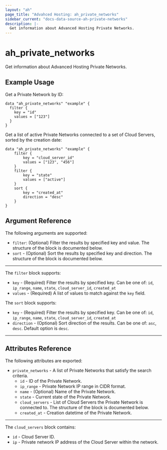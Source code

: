```yaml
---
layout: "ah"
page_title: "Advahced Hosting: ah_private_networks"
sidebar_current: "docs-data-source-ah-private-networks"
description: |-
  Get information about Advanced Hosting Private Networks.
---
```


# ah_private_networks

Get information about Advanced Hosting Private Networks.

## Example Usage

Get a Private Network by ID:

```hcl
data "ah_private_networks" "example" {
  filter {
    key = "id"
    values = ["123"]
  }
}
```


Get a list of active Private Networks connected to a set of Cloud Servers, sorted by the creation date:

```hcl
data "ah_private_networks" "example" {
    filter {
        key = "cloud_server_id"
        values = ["123", "456"]
    }
    filter {
        key = "state"
        values = ["active"]
    }
    sort {
        key = "created_at"
        direction = "desc"
    }
}
```

## Argument Reference

The following arguments are supported:

* `filter`: (Optional) Filter the results by specified key and value. The structure of the block is documented below.
* `sort` - (Optional) Sort the results by specified key and direction. The structure of the block is documented below.

---

The `filter` block supports:
* `key` - (Required) Filter the results by specified key. Can be one of: `id`, `ip_range`, `name`,  `state`, `cloud_server_id`, `created_at`
* `values` - (Required) A list of values to match against the `key` field.

The `sort` block supports:
* `key` - (Required) Filter the results by specified key. Can be one of: `id`, `ip_range`, `name`,  `state`, `cloud_server_id`, `created_at`
* `direction` - (Optional) Sort direction of the results. Can be one of: `asc`, `desc`. Default option is `desc`.

---

## Attributes Reference

The following attributes are exported:

* `private_networks` - A list of Private Networks that satisfy the search criteria.
    * `id` -  ID of the Private Network.
    * `ip_range` - Private Network IP range in CIDR format.
    * `name` - (Optional) Name of the Private Network.
    * `state` - Current state of the Private Network.
    * `cloud_servers` - List of Cloud Servers the Private Network is connected to. The structure of the block is documented below.
    * `created_at` - Creation datetime of the Private Network.

---

The `cloud_servers` block contains:

* `id` - Cloud Server ID.
* `ip` - Private network IP address of the Cloud Server within the network.
